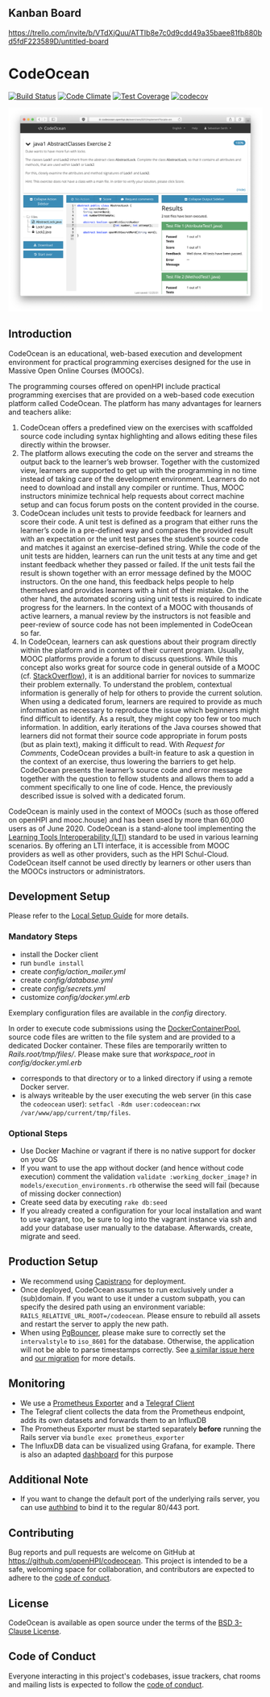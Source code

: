 ## Kanban Board
https://trello.com/invite/b/VTdXjQuu/ATTIb8e7c0d9cdd49a35baee81fb880bd5fdF223589D/untitled-board

CodeOcean
==========

[![Build Status](https://github.com/openHPI/codeocean/workflows/CI/badge.svg)](https://github.com/openHPI/codeocean/actions?query=workflow%3ACI)
[![Code Climate](https://codeclimate.com/github/openHPI/codeocean/badges/gpa.svg)](https://codeclimate.com/github/openHPI/codeocean)
[![Test Coverage](https://codeclimate.com/github/openHPI/codeocean/badges/coverage.svg)](https://codeclimate.com/github/openHPI/codeocean)
[![codecov](https://codecov.io/gh/openHPI/codeocean/branch/master/graph/badge.svg?token=imei686C2r)](https://codecov.io/gh/openHPI/codeocean)

![Learner Interface](docs/implement.png)

## Introduction

CodeOcean is an educational, web-based execution and development environment for practical programming exercises designed for the use in Massive Open Online Courses (MOOCs).

The programming courses offered on openHPI include practical programming exercises that are provided on a web-based code execution platform called CodeOcean. The platform has many advantages for learners and teachers alike:

1. CodeOcean offers a predefined view on the exercises with scaffolded source code including syntax highlighting and allows editing these files directly within the browser.
2. The platform allows executing the code on the server and streams the output back to the learner’s web browser. Together with the customized view, learners are supported to get up with the programming in no time instead of taking care of the development environment. Learners do not need to download and install any compiler or runtime. Thus, MOOC instructors minimize technical help requests about correct machine setup and can focus forum posts on the content provided in the course.
3. CodeOcean includes unit tests to provide feedback for learners and score their code. A unit test is defined as a program that either runs the learner’s code in a pre-defined way and compares the provided result with an expectation or the unit test parses the student’s source code and matches it against an exercise-defined string. While the code of the unit tests are hidden, learners can run the unit tests at any time and get instant feedback whether they passed or failed. If the unit tests fail the result is shown together with an error message defined by the MOOC instructors. On the one hand, this feedback helps people to help themselves and provides learners with a hint of their mistake. On the other hand, the automated scoring using unit tests is required to indicate progress for the learners. In the context of a MOOC with thousands of active learners, a manual review by the instructors is not feasible and peer-review of source code has not been implemented in CodeOcean so far.
4. In CodeOcean, learners can ask questions about their program directly within the platform and in context of their current program. Usually, MOOC platforms provide a forum to discuss questions. While this concept also works great for source code in general outside of a MOOC (cf. [StackOverflow](https://stackoverflow.com)), it is an additional barrier for novices to summarize their problem externally. To understand the problem, contextual information is generally of help for others to provide the current solution. When using a dedicated forum, learners are required to provide as much information as necessary to reproduce the issue which beginners might find difficult to identify. As a result, they might copy too few or too much information. In addition, early iterations of the Java courses showed that learners did not format their source code appropriate in forum posts (but as plain text), making it difficult to read. With _Request for Comments_, CodeOcean provides a built-in feature to ask a question in the context of an exercise, thus lowering the barriers to get help. CodeOcean presents the learner’s source code and error message together with the question to fellow students and allows them to add a comment specifically to one line of code. Hence, the previously described issue is solved with a dedicated forum.

CodeOcean is mainly used in the context of MOOCs (such as those offered on openHPI and mooc.house) and has been used by more than 60,000 users as of June 2020. CodeOcean is a stand-alone tool implementing the [Learning Tools Interoperability (LTI)](https://www.imsglobal.org/activity/learning-tools-interoperability) standard to be used in various learning scenarios. By offering an LTI interface, it is accessible from MOOC providers as well as other providers, such as the HPI Schul-Cloud. CodeOcean itself cannot be used directly by learners or other users than the MOOCs instructors or administrators.

## Development Setup

Please refer to the [Local Setup Guide](docs/LOCAL_SETUP.md) for more details.

### Mandatory Steps

- install the Docker client
- run `bundle install`
- create *config/action_mailer.yml*
- create *config/database.yml*
- create *config/secrets.yml*
- customize *config/docker.yml.erb*

Exemplary configuration files are available in the *config* directory.

In order to execute code submissions using the [DockerContainerPool](https://github.com/openHPI/dockercontainerpool), source code files are written to the file system and are provided to a dedicated Docker container. These files are temporarily written to *Rails.root/tmp/files/*. Please make sure that *workspace_root* in *config/docker.yml.erb*
- corresponds to that directory or to a linked directory if using a remote Docker server.
- is always writeable by the user executing the web server (in this case the `codeocean` user): `setfacl -Rdm user:codeocean:rwx /var/www/app/current/tmp/files`.

### Optional Steps

- Use Docker Machine or vagrant if there is no native support for docker on your OS
- If you want to use the app without docker (and hence without code execution) comment the validation `validate :working_docker_image?` in `models/execution_environments.rb` otherwise the seed will fail (because of missing docker connection)
- Create seed data by executing `rake db:seed`
- If you already created a configuration for your local installation and want to use vagrant, too, be sure to log into the vagrant instance via ssh and add your database user manually to the database. Afterwards, create, migrate and seed.

## Production Setup

- We recommend using [Capistrano](https://capistranorb.com/) for deployment.
- Once deployed, CodeOcean assumes to run exclusively under a (sub)domain. If you want to use it under a custom subpath, you can specify the desired path using an environment variable: `RAILS_RELATIVE_URL_ROOT=/codeocean`. Please ensure to rebuild all assets and restart the server to apply the new path.
- When using [PgBouncer](https://www.pgbouncer.org), please make sure to correctly set the `intervalstyle` to `iso_8601` for the database. Otherwise, the application will not be able to parse timestamps correctly. See [a similar issue here](https://gitlab.com/gitlab-org/gitlab/-/issues/349912) and [our migration](./db/migrate/20221206221333_set_database_interval_style.rb) for more details.

## Monitoring
- We use a [Prometheus Exporter](https://github.com/discourse/prometheus_exporter) and a [Telegraf Client](https://github.com/jgraichen/telegraf-ruby)
- The Telegraf client collects the data from the Prometheus endpoint, adds its own datasets and forwards them to an InfluxDB
- The Prometheus Exporter must be started separately **before** running the Rails server via `bundle exec prometheus_exporter`
- The InfluxDB data can be visualized using Grafana, for example. There is also an adapted [dashboard](docs/grafana/prometheus_exporter_grafana_dashboard.json) for this purpose


## Additional Note
- If you want to change the default port of the underlying rails server, you can use [authbind](https://www.mwells.org/coding/2016/authbind-port-80-443/) to bind it to the regular 80/443 port.

## Contributing

Bug reports and pull requests are welcome on GitHub at https://github.com/openHPI/codeocean. This project is intended to be a safe, welcoming space for collaboration, and contributors are expected to adhere to the [code of conduct](https://github.com/openHPI/codeocean/blob/master/CODE_OF_CONDUCT.md).

## License

CodeOcean is available as open source under the terms of the [BSD 3-Clause License](https://opensource.org/licenses/BSD-3-clause).

## Code of Conduct

Everyone interacting in this project's codebases, issue trackers, chat rooms and mailing lists is expected to follow the [code of conduct](https://github.com/openHPI/codeocean/blob/master/CODE_OF_CONDUCT.md).
